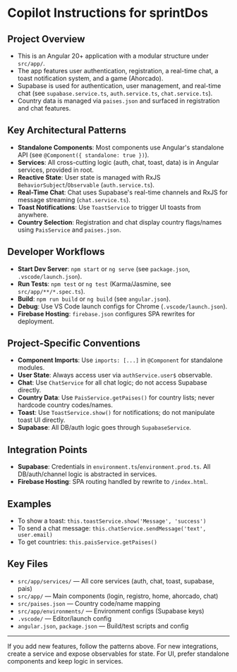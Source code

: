 # Copilot Instructions for sprintDos

## Project Overview
- This is an Angular 20+ application with a modular structure under `src/app/`.
- The app features user authentication, registration, a real-time chat, a toast notification system, and a game (Ahorcado).
- Supabase is used for authentication, user management, and real-time chat (see `supabase.service.ts`, `auth.service.ts`, `chat.service.ts`).
- Country data is managed via `paises.json` and surfaced in registration and chat features.

## Key Architectural Patterns
- **Standalone Components**: Most components use Angular's standalone API (see `@Component({ standalone: true })`).
- **Services**: All cross-cutting logic (auth, chat, toast, data) is in Angular services, provided in root.
- **Reactive State**: User state is managed with RxJS `BehaviorSubject`/`Observable` (`auth.service.ts`).
- **Real-Time Chat**: Chat uses Supabase's real-time channels and RxJS for message streaming (`chat.service.ts`).
- **Toast Notifications**: Use `ToastService` to trigger UI toasts from anywhere.
- **Country Selection**: Registration and chat display country flags/names using `PaisService` and `paises.json`.

## Developer Workflows
- **Start Dev Server**: `npm start` or `ng serve` (see `package.json`, `.vscode/launch.json`).
- **Run Tests**: `npm test` or `ng test` (Karma/Jasmine, see `src/app/**/*.spec.ts`).
- **Build**: `npm run build` or `ng build` (see `angular.json`).
- **Debug**: Use VS Code launch configs for Chrome (`.vscode/launch.json`).
- **Firebase Hosting**: `firebase.json` configures SPA rewrites for deployment.

## Project-Specific Conventions
- **Component Imports**: Use `imports: [...]` in `@Component` for standalone modules.
- **User State**: Always access user via `authService.user$` observable.
- **Chat**: Use `ChatService` for all chat logic; do not access Supabase directly.
- **Country Data**: Use `PaisService.getPaises()` for country lists; never hardcode country codes/names.
- **Toast**: Use `ToastService.show()` for notifications; do not manipulate toast UI directly.
- **Supabase**: All DB/auth logic goes through `SupabaseService`.

## Integration Points
- **Supabase**: Credentials in `environment.ts`/`environment.prod.ts`. All DB/auth/channel logic is abstracted in services.
- **Firebase Hosting**: SPA routing handled by rewrite to `/index.html`.

## Examples
- To show a toast: `this.toastService.show('Message', 'success')`
- To send a chat message: `this.chatService.sendMessage('text', user.email)`
- To get countries: `this.paisService.getPaises()`

## Key Files
- `src/app/services/` — All core services (auth, chat, toast, supabase, pais)
- `src/app/` — Main components (login, registro, home, ahorcado, chat)
- `src/paises.json` — Country code/name mapping
- `src/app/environments/` — Environment configs (Supabase keys)
- `.vscode/` — Editor/launch config
- `angular.json`, `package.json` — Build/test scripts and config

---
If you add new features, follow the patterns above. For new integrations, create a service and expose observables for state. For UI, prefer standalone components and keep logic in services.
